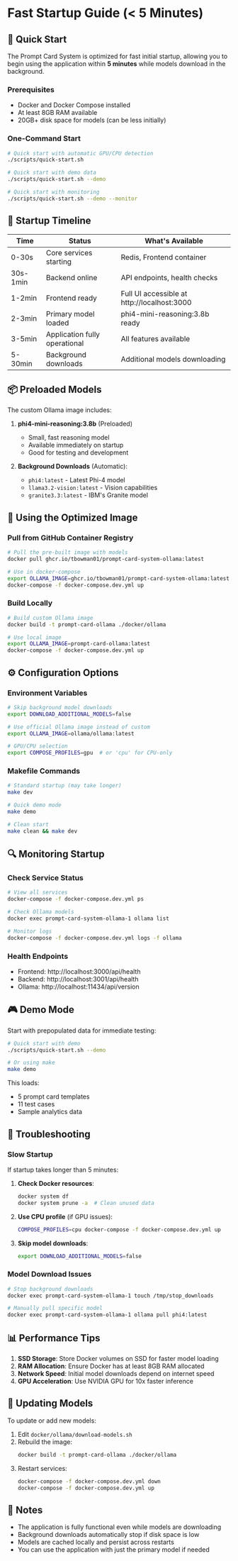 # Fast Startup Guide (< 5 Minutes)

## 🚀 Quick Start

The Prompt Card System is optimized for fast initial startup, allowing you to begin using the application within **5 minutes** while models download in the background.

### Prerequisites
- Docker and Docker Compose installed
- At least 8GB RAM available
- 20GB+ disk space for models (can be less initially)

### One-Command Start

```bash
# Quick start with automatic GPU/CPU detection
./scripts/quick-start.sh

# Quick start with demo data
./scripts/quick-start.sh --demo

# Quick start with monitoring
./scripts/quick-start.sh --demo --monitor
```

## 🎯 Startup Timeline

| Time | Status | What's Available |
|------|--------|------------------|
| 0-30s | Core services starting | Redis, Frontend container |
| 30s-1min | Backend online | API endpoints, health checks |
| 1-2min | Frontend ready | Full UI accessible at http://localhost:3000 |
| 2-3min | Primary model loaded | phi4-mini-reasoning:3.8b ready |
| 3-5min | Application fully operational | All features available |
| 5-30min | Background downloads | Additional models downloading |

## 📦 Preloaded Models

The custom Ollama image includes:

1. **phi4-mini-reasoning:3.8b** (Preloaded)
   - Small, fast reasoning model
   - Available immediately on startup
   - Good for testing and development

2. **Background Downloads** (Automatic):
   - `phi4:latest` - Latest Phi-4 model
   - `llama3.2-vision:latest` - Vision capabilities
   - `granite3.3:latest` - IBM's Granite model

## 🐳 Using the Optimized Image

### Pull from GitHub Container Registry

```bash
# Pull the pre-built image with models
docker pull ghcr.io/tbowman01/prompt-card-system-ollama:latest

# Use in docker-compose
export OLLAMA_IMAGE=ghcr.io/tbowman01/prompt-card-system-ollama:latest
docker-compose -f docker-compose.dev.yml up
```

### Build Locally

```bash
# Build custom Ollama image
docker build -t prompt-card-ollama ./docker/ollama

# Use local image
export OLLAMA_IMAGE=prompt-card-ollama:latest
docker-compose -f docker-compose.dev.yml up
```

## ⚙️ Configuration Options

### Environment Variables

```bash
# Skip background model downloads
export DOWNLOAD_ADDITIONAL_MODELS=false

# Use official Ollama image instead of custom
export OLLAMA_IMAGE=ollama/ollama:latest

# GPU/CPU selection
export COMPOSE_PROFILES=gpu  # or 'cpu' for CPU-only
```

### Makefile Commands

```bash
# Standard startup (may take longer)
make dev

# Quick demo mode
make demo

# Clean start
make clean && make dev
```

## 🔍 Monitoring Startup

### Check Service Status

```bash
# View all services
docker-compose -f docker-compose.dev.yml ps

# Check Ollama models
docker exec prompt-card-system-ollama-1 ollama list

# Monitor logs
docker-compose -f docker-compose.dev.yml logs -f ollama
```

### Health Endpoints

- Frontend: http://localhost:3000/api/health
- Backend: http://localhost:3001/api/health
- Ollama: http://localhost:11434/api/version

## 🎮 Demo Mode

Start with prepopulated data for immediate testing:

```bash
# Quick start with demo
./scripts/quick-start.sh --demo

# Or using make
make demo
```

This loads:
- 5 prompt card templates
- 11 test cases
- Sample analytics data

## 🚨 Troubleshooting

### Slow Startup

If startup takes longer than 5 minutes:

1. **Check Docker resources**:
   ```bash
   docker system df
   docker system prune -a  # Clean unused data
   ```

2. **Use CPU profile** (if GPU issues):
   ```bash
   COMPOSE_PROFILES=cpu docker-compose -f docker-compose.dev.yml up
   ```

3. **Skip model downloads**:
   ```bash
   export DOWNLOAD_ADDITIONAL_MODELS=false
   ```

### Model Download Issues

```bash
# Stop background downloads
docker exec prompt-card-system-ollama-1 touch /tmp/stop_downloads

# Manually pull specific model
docker exec prompt-card-system-ollama-1 ollama pull phi4:latest
```

## 📊 Performance Tips

1. **SSD Storage**: Store Docker volumes on SSD for faster model loading
2. **RAM Allocation**: Ensure Docker has at least 8GB RAM allocated
3. **Network Speed**: Initial model downloads depend on internet speed
4. **GPU Acceleration**: Use NVIDIA GPU for 10x faster inference

## 🔄 Updating Models

To update or add new models:

1. Edit `docker/ollama/download-models.sh`
2. Rebuild the image:
   ```bash
   docker build -t prompt-card-ollama ./docker/ollama
   ```
3. Restart services:
   ```bash
   docker-compose -f docker-compose.dev.yml down
   docker-compose -f docker-compose.dev.yml up
   ```

## 📝 Notes

- The application is fully functional even while models are downloading
- Background downloads automatically stop if disk space is low
- Models are cached locally and persist across restarts
- You can use the application with just the primary model if needed